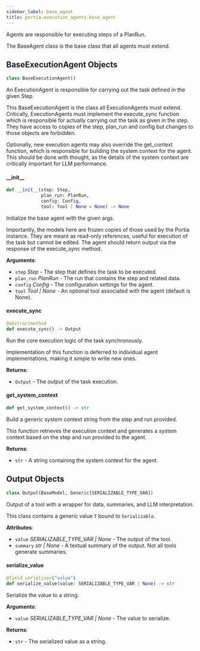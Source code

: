 ```yaml
---
sidebar_label: base_agent
title: portia.execution_agents.base_agent
---
```


Agents are responsible for executing steps of a PlanRun.

The BaseAgent class is the base class that all agents must extend.

## BaseExecutionAgent Objects

```python
class BaseExecutionAgent()
```

An ExecutionAgent is responsible for carrying out the task defined in the given Step.

This BaseExecutionAgent is the class all ExecutionAgents must extend. Critically,
ExecutionAgents must implement the execute_sync function which is responsible for
actually carrying out the task as given in the step. They have access to copies of the
step, plan_run and config but changes to those objects are forbidden.

Optionally, new execution agents may also override the get_context function, which is
responsible for building the system context for the agent. This should be done with
thought, as the details of the system context are critically important for LLM
performance.

#### \_\_init\_\_

```python
def __init__(step: Step,
             plan_run: PlanRun,
             config: Config,
             tool: Tool | None = None) -> None
```

Initialize the base agent with the given args.

Importantly, the models here are frozen copies of those used by the Portia instance.
They are meant as read-only references, useful for execution of the task
but cannot be edited. The agent should return output via the response
of the execute_sync method.

**Arguments**:

- `step` _Step_ - The step that defines the task to be executed.
- `plan_run` _PlanRun_ - The run that contains the step and related data.
- `config` _Config_ - The configuration settings for the agent.
- `tool` _Tool | None_ - An optional tool associated with the agent (default is None).

#### execute\_sync

```python
@abstractmethod
def execute_sync() -> Output
```

Run the core execution logic of the task synchronously.

Implementation of this function is deferred to individual agent implementations,
making it simple to write new ones.

**Returns**:

- `Output` - The output of the task execution.

#### get\_system\_context

```python
def get_system_context() -> str
```

Build a generic system context string from the step and run provided.

This function retrieves the execution context and generates a system context
based on the step and run provided to the agent.

**Returns**:

- `str` - A string containing the system context for the agent.

## Output Objects

```python
class Output(BaseModel, Generic[SERIALIZABLE_TYPE_VAR])
```

Output of a tool with a wrapper for data, summaries, and LLM interpretation.

This class contains a generic value `T` bound to `Serializable`.

**Attributes**:

- `value` _SERIALIZABLE_TYPE_VAR | None_ - The output of the tool.
- `summary` _str | None_ - A textual summary of the output. Not all tools generate summaries.

#### serialize\_value

```python
@field_serializer("value")
def serialize_value(value: SERIALIZABLE_TYPE_VAR | None) -> str
```

Serialize the value to a string.

**Arguments**:

- `value` _SERIALIZABLE_TYPE_VAR | None_ - The value to serialize.
  

**Returns**:

- `str` - The serialized value as a string.

